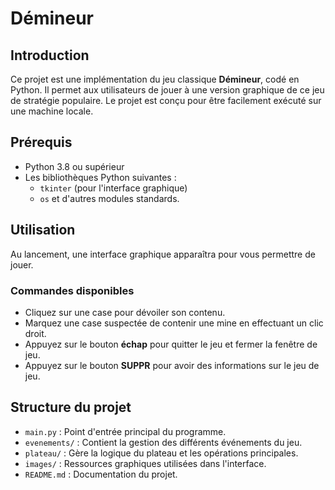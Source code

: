 # Démineur

## Introduction
Ce projet est une implémentation du jeu classique **Démineur**, codé en Python. Il permet aux utilisateurs de jouer à une version graphique de ce jeu de stratégie populaire. Le projet est conçu pour être facilement exécuté sur une machine locale.

## Prérequis
- Python 3.8 ou supérieur
- Les bibliothèques Python suivantes :
  - `tkinter` (pour l'interface graphique)
  - `os` et d'autres modules standards.

## Utilisation
Au lancement, une interface graphique apparaîtra pour vous permettre de jouer.

### Commandes disponibles
- Cliquez sur une case pour dévoiler son contenu.
- Marquez une case suspectée de contenir une mine en effectuant un clic droit.
- Appuyez sur le bouton **échap** pour quitter le jeu et fermer la fenêtre de jeu.
- Appuyez sur le bouton **SUPPR** pour avoir des informations sur le jeu de jeu.

## Structure du projet

- `main.py` : Point d'entrée principal du programme.
- `evenements/` : Contient la gestion des différents événements du jeu.
- `plateau/` : Gère la logique du plateau et les opérations principales.
- `images/` : Ressources graphiques utilisées dans l'interface.
- `README.md` : Documentation du projet.
